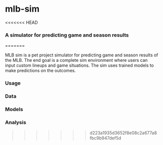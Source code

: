 # mlb-sim
<<<<<<< HEAD
### A simulator for predicting game and season results

=======

MLB sim is a pet project simulator for predicting game and season results of the MLB. The end goal is a complete sim environment where users can input custom lineups and game situations. The sim uses trained models to make predictions on the outcomes.

### Usage
### Data
### Models
### Analysis
>>>>>>> d223a1935d3652f8e08c2a677a8fbc9b947def5d
